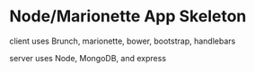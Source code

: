 Node/Marionette App Skeleton
============================

client uses Brunch, marionette, bower, bootstrap, handlebars

server uses Node, MongoDB, and express
